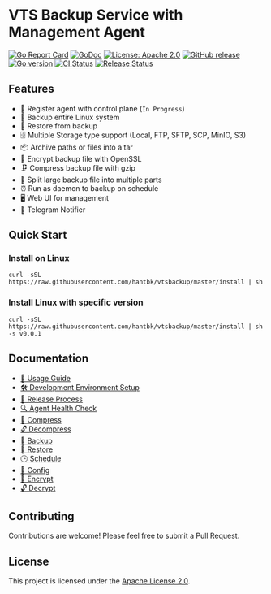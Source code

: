 # VTS Backup Service with Management Agent

[![Go Report Card](https://goreportcard.com/badge/github.com/hantbk/vtsbackup)](https://goreportcard.com/report/github.com/hantbk/vtsbackup)
[![GoDoc](https://godoc.org/github.com/hantbk/vtsbackup?status.svg)](https://godoc.org/github.com/hantbk/vtsbackup)
[![License: Apache 2.0](https://img.shields.io/badge/License-Apache%202.0-blue.svg)](https://opensource.org/licenses/Apache-2.0)
[![GitHub release](https://img.shields.io/github/release/hantbk/vtsbackup.svg)](https://github.com/hantbk/vtsbackup/releases/)
[![Go version](https://img.shields.io/github/go-mod/go-version/hantbk/vtsbackup.svg)](https://github.com/hantbk/vtsbackup)
[![CI Status](https://github.com/hantbk/vtsbackup/actions/workflows/ci.yml/badge.svg)](https://github.com/hantbk/vtsbackup/actions/workflows/ci.yml)
[![Release Status](https://github.com/hantbk/vtsbackup/actions/workflows/release.yml/badge.svg)](https://github.com/hantbk/vtsbackup/actions/workflows/release.yml)

## Features
- 🔄 Register agent with control plane (`In Progress`)
- 💾 Backup entire Linux system
- 🔄 Restore from backup 
- 🗄️ Multiple Storage type support (Local, FTP, SFTP, SCP, MinIO, S3)
- 📦 Archive paths or files into a tar
- 🔐 Encrypt backup file with OpenSSL
- 🗜️ Compress backup file with gzip
- 📂 Split large backup file into multiple parts
- ⏰ Run as daemon to backup on schedule
- 🖥️ Web UI for management
- 📱 Telegram Notifier

## Quick Start

### Install on Linux

```shell
curl -sSL https://raw.githubusercontent.com/hantbk/vtsbackup/master/install | sh
```

### Install Linux with specific version
```shell
curl -sSL https://raw.githubusercontent.com/hantbk/vtsbackup/master/install | sh -s v0.0.1
```

## Documentation

- [📘 Usage Guide](./docs/usage.md)
- [🛠️ Development Environment Setup](./docs/setup.md)
- [🚀 Release Process](./docs/release.md)
- [🔍 Agent Health Check](./docs/server.md)
- [🔐 Compress](./docs/compress.md)
- [🔓 Decompress](./docs/decompress.md)
- [🔄 Backup](./docs/backup.md)
- [🔄 Restore](./docs/restore.md)
- [🕒 Schedule](./docs/schedule.md) 
- [🔧 Config](./docs/config.md)
- [🔐 Encrypt](./docs/encrypt.md)
- [🔓 Decrypt](./docs/decrypt.md)

## Contributing

Contributions are welcome! Please feel free to submit a Pull Request.

## License

This project is licensed under the [Apache License 2.0](LICENSE).

